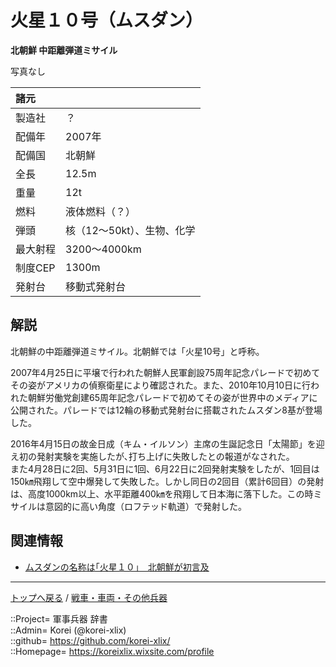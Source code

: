 # 火星１０号（ムスダン）
**北朝鮮 中距離弾道ミサイル**

写真なし  
  


|諸元  |  |
|:--|:--|
|製造社  |？  |
|配備年  |2007年  |
|配備国  |北朝鮮  |
|全長    |12.5m  |
|重量    |12t  |
|燃料    |液体燃料（？）  |
|弾頭    |核（12～50kt）、生物、化学  |
|最大射程|3200～4000km  |
|制度CEP  |1300m  |
|発射台  |移動式発射台  |



## 解説
北朝鮮の中距離弾道ミサイル。北朝鮮では「火星10号」と呼称。  

2007年4月25日に平壌で行われた朝鮮人民軍創設75周年記念パレードで初めてその姿がアメリカの偵察衛星により確認された。また、2010年10月10日に行われた朝鮮労働党創建65周年記念パレードで初めてその姿が世界中のメディアに公開された。パレードでは12輪の移動式発射台に搭載されたムスダン8基が登場した。  
  
2016年4月15日の故金日成（キム・イルソン）主席の生誕記念日「太陽節」を迎え初の発射実験を実施したが､打ち上げに失敗したとの報道がなされた。  
また4月28日に2回、5月31日に1回、6月22日に2回発射実験をしたが、1回目は150㎞飛翔して空中爆発して失敗した。しかし同日の2回目（累計6回目）の発射は、高度1000km以上、水平距離400㎞を飛翔して日本海に落下した。この時ミサイルは意図的に高い角度（ロフテッド軌道）で発射した。  



## 関連情報
* [ムスダンの名称は｢火星１０｣　北朝鮮が初言及](https://s.wowkorea.jp/news/read/168711/)


***
[トップへ戻る](/readme.md) / [戦車・車両・その他兵器](/ground/readme.md)  
  
::Project= 軍事兵器 辞書  
::Admin= Korei (@korei-xlix)  
::github= https://github.com/korei-xlix/  
::Homepage= https://koreixlix.wixsite.com/profile  
